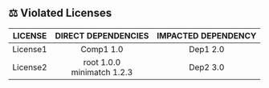 
## ⚖️ Violated Licenses
<div align='center'>

| LICENSE                | DIRECT DEPENDENCIES                  | IMPACTED DEPENDENCY                  |
| :---------------------: | :-----------------------------------: | :-----------------------------------: |
| License1 | Comp1 1.0 | Dep1 2.0 |
| License2 | root 1.0.0<br>minimatch 1.2.3 | Dep2 3.0 |

</div>
